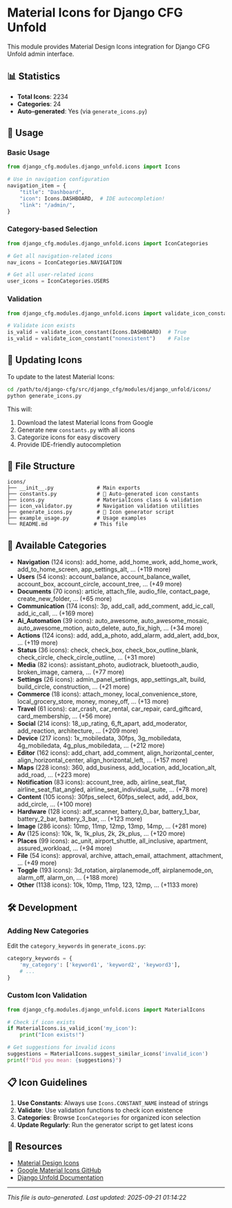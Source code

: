 # Material Icons for Django CFG Unfold

This module provides Material Design Icons integration for Django CFG Unfold admin interface.

## 📊 Statistics

- **Total Icons**: 2234
- **Categories**: 24
- **Auto-generated**: Yes (via `generate_icons.py`)

## 🚀 Usage

### Basic Usage

```python
from django_cfg.modules.django_unfold.icons import Icons

# Use in navigation configuration
navigation_item = {
    "title": "Dashboard",
    "icon": Icons.DASHBOARD,  # IDE autocompletion!
    "link": "/admin/",
}
```

### Category-based Selection

```python
from django_cfg.modules.django_unfold.icons import IconCategories

# Get all navigation-related icons
nav_icons = IconCategories.NAVIGATION

# Get all user-related icons  
user_icons = IconCategories.USERS
```

### Validation

```python
from django_cfg.modules.django_unfold.icons import validate_icon_constant

# Validate icon exists
is_valid = validate_icon_constant(Icons.DASHBOARD)  # True
is_valid = validate_icon_constant("nonexistent")    # False
```

## 🔄 Updating Icons

To update to the latest Material Icons:

```bash
cd /path/to/django-cfg/src/django_cfg/modules/django_unfold/icons/
python generate_icons.py
```

This will:
1. Download the latest Material Icons from Google
2. Generate new `constants.py` with all icons
3. Categorize icons for easy discovery
4. Provide IDE-friendly autocompletion

## 📂 File Structure

```
icons/
├── __init__.py              # Main exports
├── constants.py             # 🤖 Auto-generated icon constants
├── icons.py                 # MaterialIcons class & validation
├── icon_validator.py        # Navigation validation utilities
├── generate_icons.py        # 🔄 Icon generator script
├── example_usage.py         # Usage examples
└── README.md               # This file
```

## 🎯 Available Categories

- **Navigation** (124 icons): add_home, add_home_work, add_home_work, add_to_home_screen, app_settings_alt, ... (+119 more)
- **Users** (54 icons): account_balance, account_balance_wallet, account_box, account_circle, account_tree, ... (+49 more)
- **Documents** (70 icons): article, attach_file, audio_file, contact_page, create_new_folder, ... (+65 more)
- **Communication** (174 icons): 3p, add_call, add_comment, add_ic_call, add_ic_call, ... (+169 more)
- **Ai_Automation** (39 icons): auto_awesome, auto_awesome_mosaic, auto_awesome_motion, auto_delete, auto_fix_high, ... (+34 more)
- **Actions** (124 icons): add, add_a_photo, add_alarm, add_alert, add_box, ... (+119 more)
- **Status** (36 icons): check, check_box, check_box_outline_blank, check_circle, check_circle_outline, ... (+31 more)
- **Media** (82 icons): assistant_photo, audiotrack, bluetooth_audio, broken_image, camera, ... (+77 more)
- **Settings** (26 icons): admin_panel_settings, app_settings_alt, build, build_circle, construction, ... (+21 more)
- **Commerce** (18 icons): attach_money, local_convenience_store, local_grocery_store, money, money_off, ... (+13 more)
- **Travel** (61 icons): car_crash, car_rental, car_repair, card_giftcard, card_membership, ... (+56 more)
- **Social** (214 icons): 18_up_rating, 6_ft_apart, add_moderator, add_reaction, architecture, ... (+209 more)
- **Device** (217 icons): 1x_mobiledata, 30fps, 3g_mobiledata, 4g_mobiledata, 4g_plus_mobiledata, ... (+212 more)
- **Editor** (162 icons): add_chart, add_comment, align_horizontal_center, align_horizontal_center, align_horizontal_left, ... (+157 more)
- **Maps** (228 icons): 360, add_business, add_location, add_location_alt, add_road, ... (+223 more)
- **Notification** (83 icons): account_tree, adb, airline_seat_flat, airline_seat_flat_angled, airline_seat_individual_suite, ... (+78 more)
- **Content** (105 icons): 30fps_select, 60fps_select, add, add_box, add_circle, ... (+100 more)
- **Hardware** (128 icons): adf_scanner, battery_0_bar, battery_1_bar, battery_2_bar, battery_3_bar, ... (+123 more)
- **Image** (286 icons): 10mp, 11mp, 12mp, 13mp, 14mp, ... (+281 more)
- **Av** (125 icons): 10k, 1k, 1k_plus, 2k, 2k_plus, ... (+120 more)
- **Places** (99 icons): ac_unit, airport_shuttle, all_inclusive, apartment, assured_workload, ... (+94 more)
- **File** (54 icons): approval, archive, attach_email, attachment, attachment, ... (+49 more)
- **Toggle** (193 icons): 3d_rotation, airplanemode_off, airplanemode_on, alarm_off, alarm_on, ... (+188 more)
- **Other** (1138 icons): 10k, 10mp, 11mp, 123, 12mp, ... (+1133 more)

## 🛠️ Development

### Adding New Categories

Edit the `category_keywords` in `generate_icons.py`:

```python
category_keywords = {
    'my_category': ['keyword1', 'keyword2', 'keyword3'],
    # ...
}
```

### Custom Icon Validation

```python
from django_cfg.modules.django_unfold.icons import MaterialIcons

# Check if icon exists
if MaterialIcons.is_valid_icon('my_icon'):
    print("Icon exists!")

# Get suggestions for invalid icons
suggestions = MaterialIcons.suggest_similar_icons('invalid_icon')
print(f"Did you mean: {suggestions}")
```

## 📋 Icon Guidelines

1. **Use Constants**: Always use `Icons.CONSTANT_NAME` instead of strings
2. **Validate**: Use validation functions to check icon existence
3. **Categories**: Browse `IconCategories` for organized icon selection
4. **Update Regularly**: Run the generator script to get latest icons

## 🔗 Resources

- [Material Design Icons](https://fonts.google.com/icons)
- [Google Material Icons GitHub](https://github.com/google/material-design-icons)
- [Django Unfold Documentation](https://unfoldadmin.com/)

---

*This file is auto-generated. Last updated: 2025-09-21 01:14:22*
